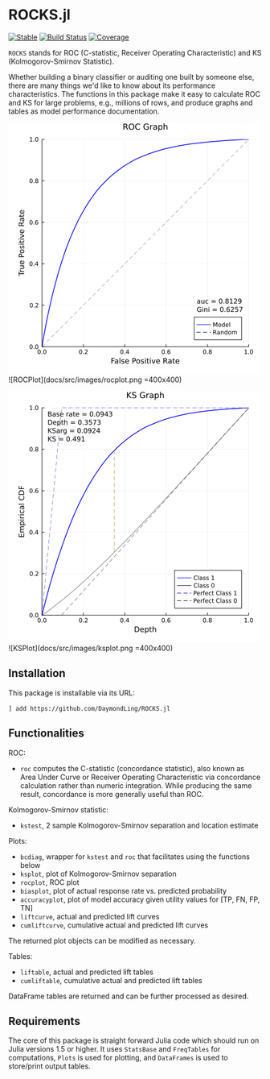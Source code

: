 # ROCKS.jl

[![Stable](https://img.shields.io/badge/docs-stable-blue.svg)](https://DaymondLing.github.io/ROCKS.jl/dev)
[![Build Status](https://github.com/DaymondLing/ROCKS.jl/workflows/CI/badge.svg)](https://github.com/DaymondLing/ROCKS.jl/actions)
[![Coverage](https://codecov.io/gh/DaymondLing/ROCKS.jl/branch/master/graph/badge.svg)](https://codecov.io/gh/DaymondLing/ROCKS.jl)

`ROCKS` stands for ROC (C-statistic, Receiver Operating Characteristic)
and KS (Kolmogorov-Smirnov Statistic).

Whether building a binary classifier or auditing one built by someone else,
there are many things we'd like to know about its performance characteristics.
The functions in this package make it easy to calculate
ROC and KS for large problems, e.g., millions of rows,
and produce graphs and tables as model performance documentation.

![ROCPlot](docs/src/images/rocplot.png)
![ROCPlot](docs/src/images/rocplot.png =400x400)

![KSPlot](docs/src/images/ksplot.png)
![KSPlot](docs/src/images/ksplot.png =400x400)

## Installation

This package is installable via its URL:

```
] add https://github.com/DaymondLing/ROCKS.jl
```

## Functionalities

ROC:
- `roc` computes the C-statistic (concordance statistic), also known as
Area Under Curve or Receiver Operating Characteristic
via concordance calculation rather than numeric integration.
While producing the same result, concordance is more generally useful than ROC.

Kolmogorov-Smirnov statistic:
- `kstest`, 2 sample Kolmogorov-Smirnov separation and location estimate

Plots:
- `bcdiag`, wrapper for `kstest` and `roc` that facilitates using the functions below
- `ksplot`, plot of Kolmogorov-Smirnov separation
- `rocplot`, ROC plot
- `biasplot`, plot of actual response rate vs. predicted probability
- `accuracyplot`, plot of model accuracy given utility values for [TP, FN, FP, TN]
- `liftcurve`, actual and predicted lift curves
- `cumliftcurve`, cumulative actual and predicted lift curves

The returned plot objects can be modified as necessary.

Tables:
- `liftable`, actual and predicted lift tables
- `cumliftable`, cumulative actual and predicted lift tables

DataFrame tables are returned and can be further processed as desired.

## Requirements

The core of this package is straight forward Julia code which should run
on Julia versions 1.5 or higher. 
It uses `StatsBase` and `FreqTables` for computations,
`Plots` is used for plotting,
and `DataFrames` is used to store/print output tables.
